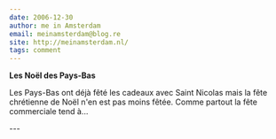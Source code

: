 ```yaml
---
date: 2006-12-30
author: me in Amsterdam
email: meinamsterdam@blog.re
site: http://meinamsterdam.nl/
tags: comment
---
```


<!-- TB -->
<p><strong>Les Noël des Pays-Bas</strong></p>
<p>Les Pays-Bas ont déjà fêté les cadeaux avec Saint Nicolas mais la fête chrétienne de Noël n'en est pas moins fêtée. Comme partout la fête commerciale tend à...</p>
---